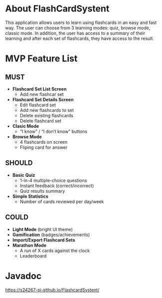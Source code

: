 # About FlashCardSystent

This application allows users to learn using flashcards in an easy and fast way. The user can choose from 3 learning modes: quiz, browse mode, classic mode. In addition, the user has access to a summary of their learning and after each set of flashcards, they have access to the result.

# MVP Feature List

## MUST
- **Flashcard Set List Screen**
  - Add new flashcar set
- **Flashcard Set Details Screen**
  - Edit flashcard set
  - Add new flashcards to set
  - Delete existing flashcards
  - Delete flashcard set
- **Clasic Mode**  
  - “I know” / “I don’t know” buttons
- **Browse Mode**
  - 4 flashcards on screen
  - Fliping card for answer 

## SHOULD
- **Basic Quiz**
  - 1-in-4 multiple-choice questions  
  - Instant feedback (correct/incorrect)  
  - Quiz results summary  
- **Simple Statistics**
  - Number of cards reviewed per day/week  

## COULD
- **Light Mode** (bright UI theme)
- **Gamification** (badges/achievements)
- **Import/Export Flashcard Sets**
- **Marathon Mode**
  - A run of X cards against the clock  
  - Leaderboard  


# Javadoc
https://s24267-pj.github.io/FlashcardSystent/

